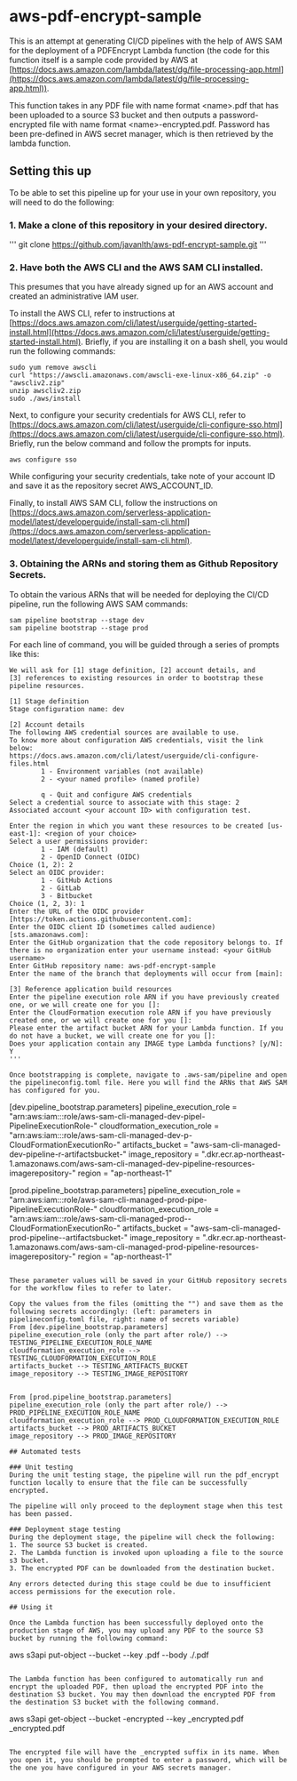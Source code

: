 # aws-pdf-encrypt-sample

This is an attempt at generating CI/CD pipelines with the help of AWS SAM for the deployment of a PDFEncrypt Lambda function (the code for this function itself is a sample code provided by AWS at [https://docs.aws.amazon.com/lambda/latest/dg/file-processing-app.html](https://docs.aws.amazon.com/lambda/latest/dg/file-processing-app.html)).

This function takes in any PDF file with name format \<name>.pdf that has been uploaded to a source S3 bucket and then outputs a password-encrypted file with name format \<name>-encrypted.pdf. Password has been pre-defined in AWS secret manager, which is then retrieved by the lambda function.

## Setting this up

To be able to set this pipeline up for your use in your own repository, you will need to do the following:

### 1. Make a clone of this repository in your desired directory.

'''
git clone https://github.com/javanlth/aws-pdf-encrypt-sample.git
'''

### 2. Have both the AWS CLI and the AWS SAM CLI installed.
This presumes that you have already signed up for an AWS account and created an administrative IAM user.

To install the AWS CLI, refer to instructions at [https://docs.aws.amazon.com/cli/latest/userguide/getting-started-install.html](https://docs.aws.amazon.com/cli/latest/userguide/getting-started-install.html). Briefly, if you are installing it on a bash shell, you would run the following commands:

```
sudo yum remove awscli
curl "https://awscli.amazonaws.com/awscli-exe-linux-x86_64.zip" -o "awscliv2.zip"
unzip awscliv2.zip
sudo ./aws/install
```

Next, to configure your security credentials for AWS CLI, refer to  [https://docs.aws.amazon.com/cli/latest/userguide/cli-configure-sso.html](https://docs.aws.amazon.com/cli/latest/userguide/cli-configure-sso.html). Briefly, run the below command and follow the prompts for inputs.

```
aws configure sso
```

While configuring your security credentials, take note of your account ID and save it as the repository secret AWS_ACCOUNT_ID.

Finally, to install AWS SAM CLI, follow the instructions on [https://docs.aws.amazon.com/serverless-application-model/latest/developerguide/install-sam-cli.html](https://docs.aws.amazon.com/serverless-application-model/latest/developerguide/install-sam-cli.html).

### 3. Obtaining the ARNs and storing them as Github Repository Secrets.
To obtain the various ARNs that will be needed for deploying the CI/CD pipeline, run the following AWS SAM commands:

```
sam pipeline bootstrap --stage dev
sam pipeline bootstrap --stage prod
```

For each line of command, you will be guided through a series of prompts like this:

```
We will ask for [1] stage definition, [2] account details, and
[3] references to existing resources in order to bootstrap these pipeline resources.

[1] Stage definition
Stage configuration name: dev

[2] Account details
The following AWS credential sources are available to use.
To know more about configuration AWS credentials, visit the link below:
https://docs.aws.amazon.com/cli/latest/userguide/cli-configure-files.html
        1 - Environment variables (not available)
        2 - <your named profile> (named profile)

        q - Quit and configure AWS credentials
Select a credential source to associate with this stage: 2
Associated account <your account ID> with configuration test.

Enter the region in which you want these resources to be created [us-east-1]: <region of your choice>
Select a user permissions provider:
        1 - IAM (default)
        2 - OpenID Connect (OIDC)
Choice (1, 2): 2
Select an OIDC provider:
        1 - GitHub Actions
        2 - GitLab
        3 - Bitbucket
Choice (1, 2, 3): 1
Enter the URL of the OIDC provider [https://token.actions.githubusercontent.com]:
Enter the OIDC client ID (sometimes called audience) [sts.amazonaws.com]:
Enter the GitHub organization that the code repository belongs to. If there is no organization enter your username instead: <your GitHub username>
Enter GitHub repository name: aws-pdf-encrypt-sample
Enter the name of the branch that deployments will occur from [main]:

[3] Reference application build resources
Enter the pipeline execution role ARN if you have previously created one, or we will create one for you []:
Enter the CloudFormation execution role ARN if you have previously created one, or we will create one for you []:
Please enter the artifact bucket ARN for your Lambda function. If you do not have a bucket, we will create one for you []:
Does your application contain any IMAGE type Lambda functions? [y/N]: Y
'''

Once bootstrapping is complete, navigate to .aws-sam/pipeline and open the pipelineconfig.toml file. Here you will find the ARNs that AWS SAM has configured for you.

```
[dev.pipeline_bootstrap.parameters]
pipeline_execution_role = "arn:aws:iam::<your account ID>:role/aws-sam-cli-managed-dev-pipel-PipelineExecutionRole-<some UID>"
cloudformation_execution_role = "arn:aws:iam::<your account ID>:role/aws-sam-cli-managed-dev-p-CloudFormationExecutionRo-<some UID>"
artifacts_bucket = "aws-sam-cli-managed-dev-pipeline-r-artifactsbucket-<some UID>"
image_repository = "<your account ID>.dkr.ecr.ap-northeast-1.amazonaws.com/aws-sam-cli-managed-dev-pipeline-resources-imagerepository-<some UID>"
region = "ap-northeast-1"

[prod.pipeline_bootstrap.parameters]
pipeline_execution_role = "arn:aws:iam::<your account ID>:role/aws-sam-cli-managed-prod-pipe-PipelineExecutionRole-<some UID>"
cloudformation_execution_role = "arn:aws:iam::<your account ID>:role/aws-sam-cli-managed-prod--CloudFormationExecutionRo-<some UID>"
artifacts_bucket = "aws-sam-cli-managed-prod-pipeline--artifactsbucket-<some UID>"
image_repository = "<your account ID>.dkr.ecr.ap-northeast-1.amazonaws.com/aws-sam-cli-managed-prod-pipeline-resources-imagerepository-<some UID>"
region = "ap-northeast-1"
```

These parameter values will be saved in your GitHub repository secrets for the workflow files to refer to later.

Copy the values from the files (omitting the "") and save them as the following secrets accordingly: (left: parameters in pipelineconfig.toml file, right: name of secrets variable)
From [dev.pipeline_bootstrap.parameters]
pipeline_execution_role (only the part after role/) --> TESTING_PIPELINE_EXECUTION_ROLE_NAME
cloudformation_execution_role --> TESTING_CLOUDFORMATION_EXECUTION_ROLE
artifacts_bucket --> TESTING_ARTIFACTS_BUCKET
image_repository --> TESTING_IMAGE_REPOSITORY


From [prod.pipeline_bootstrap.parameters]
pipeline_execution_role (only the part after role/) --> PROD_PIPELINE_EXECUTION_ROLE_NAME
cloudformation_execution_role --> PROD_CLOUDFORMATION_EXECUTION_ROLE
artifacts_bucket --> PROD_ARTIFACTS_BUCKET
image_repository --> PROD_IMAGE_REPOSITORY

## Automated tests

### Unit testing
During the unit testing stage, the pipeline will run the pdf_encrypt function locally to ensure that the file can be successfully encrypted.

The pipeline will only proceed to the deployment stage when this test has been passed.

### Deployment stage testing
During the deployment stage, the pipeline will check the following:
1. The source S3 bucket is created.
2. The Lambda function is invoked upon uploading a file to the source s3 bucket.
3. The encrypted PDF can be downloaded from the destination bucket.

Any errors detected during this stage could be due to insufficient access permissions for the execution role.

## Using it

Once the Lambda function has been successfully deployed onto the production stage of AWS, you may upload any PDF to the source S3 bucket by running the following command:

```
aws s3api put-object --bucket <NAME-OF-SOURCEBUCKET> --key <PDF-NAME>.pdf --body ./<PDF-NAME>.pdf
```

The Lambda function has been configured to automatically run and encrypt the uploaded PDF, then upload the encrypted PDF into the destination S3 bucket. You may then download the encrypted PDF from the destination S3 bucket with the following command.

```
aws s3api get-object --bucket <NAME-OF-SOURCEBUCKET>-encrypted --key <PDF-NAME>_encrypted.pdf <PDF-NAME>_encrypted.pdf
```

The encrypted file will have the _encrypted suffix in its name. When you open it, you should be prompted to enter a password, which will be the one you have configured in your AWS secrets manager.

